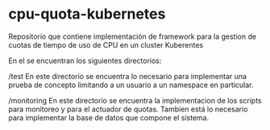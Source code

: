 # cpu-quota-kubernetes
Repositorio que contiene implementación de framework para la gestion de cuotas de tiempo de uso de CPU en un cluster Kuberentes

En el se encuentran los siguientes directorios:

/test
En este directorio se encuentra lo necesario para implementar una prueba de concepto limitando a un usuario a un namespace en particular.

/monitoring
En este directorio se encuentra la implementacion de los scripts para monitoreo y para el actuador de quotas. Tambien está lo necesario para implementar la base de datos que compone el sistema.

